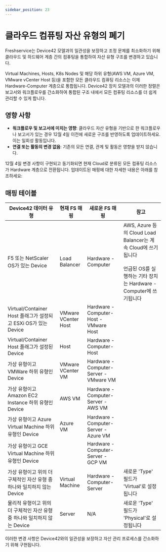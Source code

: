 ```yaml
---
sidebar_position: 23
---
```


# 클라우드 컴퓨팅 자산 유형의 폐기

Freshservice는 Device42 모델과의 일관성을 보장하고 조정 문제를 최소화하기 위해 클라우드 및 하드웨어 계층 간의 컴퓨팅을 통합하여 자산 유형 구조를 변경하고 있습니다.

Virtual Machines, Hosts, K8s Nodes 및 해당 하위 유형(AWS VM, Azure VM, VMware vCenter Host 등)을 포함한 모든 클라우드 컴퓨팅 리소스는 이제 Hardware-Computer 계층으로 통합됩니다. Device42 장치 모델과의 이러한 정렬은 보고서와 워크플로우를 간소화하여 통합된 구조 내에서 모든 컴퓨팅 리소스를 더 쉽게 관리할 수 있게 합니다.

## 영향 사항

- **워크플로우 및 보고서에 미치는 영향**: 클라우드 자산 유형을 기반으로 한 워크플로우나 보고서가 있는 경우 12월 4일 이전에 새로운 구조를 반영하도록 업데이트하세요. 이는 일회성 활동입니다.
- **연결 또는 활동의 변경 없음**: 기존의 모든 연결, 관계 및 활동은 영향을 받지 않습니다.

12월 4일 변경 사항이 구현되고 동기화되면 현재 Cloud로 분류된 모든 컴퓨팅 리소스가 Hardware 계층으로 전환됩니다. 업데이트된 매핑에 대한 자세한 내용은 아래를 참조하세요:

## 매핑 테이블

| Device42 데이터 유형 | 현재 FS 매핑 | 새로운 FS 매핑 | 참고 |
|---------------------|-------------|-------------|------|
| F5 또는 NetScaler OS가 있는 Device | Load Balancer | Hardware - Computer | AWS, Azure 등의 Cloud Load Balancer는 계속 Cloud에 쓰기됩니다<br/><br/>언급된 OS를 실행하는 기타 장치는 Hardware -Computer에 쓰기됩니다 |
| Virtual/Container Host 플래그가 설정되고 ESXi OS가 있는 Device | VMware VCenter Host | Hardware - Computer-Host - VMware Host | |
| Virtual/Container Host 플래그가 설정된 Device | Host | Hardware - Computer-Host | |
| 가상 유형이고 VMWare 하위 유형인 Device | VMware VCenter VM | Hardware - Computer-Server - VMware VM | |
| 가상 유형이고 Amazon EC2 Instance 하위 유형인 Device | AWS VM | Hardware - Computer-Server - AWS VM | |
| 가상 유형이고 Azure Virtual Machine 하위 유형인 Device | Azure VM | Hardware - Computer-Server - Azure VM | |
| 가상 유형이고 GCE Virtual Machine 하위 유형인 Device | | Hardware - Computer-Server - GCP VM | |
| 가상 유형이고 위의 더 구체적인 자산 유형 중 하나와 일치하지 않는 Device | Virtual Machine | Hardware - Computer-Server | 새로운 'Type' 필드가 'Virtual'로 설정됩니다 |
| 물리적 유형이고 위의 더 구체적인 자산 유형 중 하나와 일치하지 않는 Device | Server | N/A | 새로운 'Type' 필드가 'Physical'로 설정됩니다 |

이러한 변경 사항은 Device42와의 일관성을 보장하고 자산 관리 프로세스를 간소화하기 위해 구현됩니다.